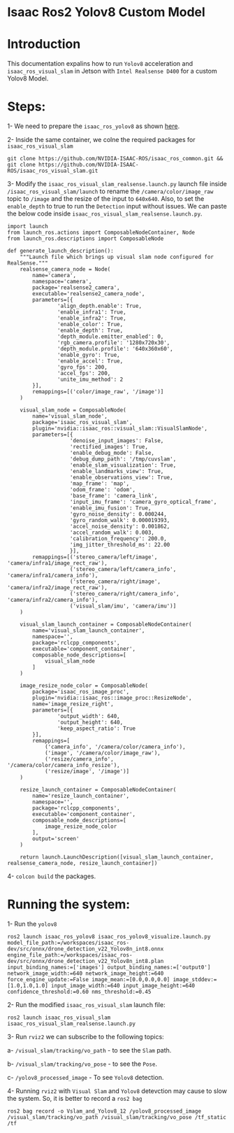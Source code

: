 # Isaac Ros2 Yolov8 Custom Model 

Introduction
======================

This documentation expalins how to run `Yolov8` acceleration and `isaac_ros_visual_slam` in Jetson with `Intel Realsense D400` for a custom Yolov8 Model. 

Steps:
======================

1- We need to prepare the `isaac_ros_yolov8` as shown [here](https://github.com/AbdullahGM1/isaac_ros_yolov8_custom_model).

2- Inside the same container, we colne the required packages for `isaac_ros_visual_slam`

```
git clone https://github.com/NVIDIA-ISAAC-ROS/isaac_ros_common.git && git clone https://github.com/NVIDIA-ISAAC-ROS/isaac_ros_visual_slam.git
```

3- Modify the `isaac_ros_visual_slam_realsense.launch.py` launch file inside `/isaac_ros_visual_slam/launch` to rename the `/camera/color/image_raw` topic to `/image` and the resize of the input to `640x640`. Also, to set the `enable_depth` to true to run the `Detection` input without issues. We can paste the below code inside `isaac_ros_visual_slam_realsense.launch.py`.

```
import launch
from launch_ros.actions import ComposableNodeContainer, Node
from launch_ros.descriptions import ComposableNode

def generate_launch_description():
    """Launch file which brings up visual slam node configured for RealSense."""
    realsense_camera_node = Node(
        name='camera',
        namespace='camera',
        package='realsense2_camera',
        executable='realsense2_camera_node',
        parameters=[{
                'align_depth.enable': True,
                'enable_infra1': True,
                'enable_infra2': True,
                'enable_color': True,
                'enable_depth': True,
                'depth_module.emitter_enabled': 0,
                'rgb_camera.profile': '1280x720x30', 
                'depth_module.profile': '640x360x60',
                'enable_gyro': True,
                'enable_accel': True,
                'gyro_fps': 200,
                'accel_fps': 200,
                'unite_imu_method': 2
        }],
        remappings=[('color/image_raw', '/image')]
    )

    visual_slam_node = ComposableNode(
        name='visual_slam_node',
        package='isaac_ros_visual_slam',
        plugin='nvidia::isaac_ros::visual_slam::VisualSlamNode',
        parameters=[{
                    'denoise_input_images': False,
                    'rectified_images': True,
                    'enable_debug_mode': False,
                    'debug_dump_path': '/tmp/cuvslam',
                    'enable_slam_visualization': True,
                    'enable_landmarks_view': True,
                    'enable_observations_view': True,
                    'map_frame': 'map',
                    'odom_frame': 'odom',
                    'base_frame': 'camera_link',
                    'input_imu_frame': 'camera_gyro_optical_frame',
                    'enable_imu_fusion': True,
                    'gyro_noise_density': 0.000244,
                    'gyro_random_walk': 0.000019393,
                    'accel_noise_density': 0.001862,
                    'accel_random_walk': 0.003,
                    'calibration_frequency': 200.0,
                    'img_jitter_threshold_ms': 22.00
                    }],
        remappings=[('stereo_camera/left/image', 'camera/infra1/image_rect_raw'),
                    ('stereo_camera/left/camera_info', 'camera/infra1/camera_info'),
                    ('stereo_camera/right/image', 'camera/infra2/image_rect_raw'),
                    ('stereo_camera/right/camera_info', 'camera/infra2/camera_info'),
                    ('visual_slam/imu', 'camera/imu')]
    )

    visual_slam_launch_container = ComposableNodeContainer(
        name='visual_slam_launch_container',
        namespace='',
        package='rclcpp_components',
        executable='component_container',
        composable_node_descriptions=[
            visual_slam_node
        ]
    )
    
    image_resize_node_color = ComposableNode(
        package='isaac_ros_image_proc',
        plugin='nvidia::isaac_ros::image_proc::ResizeNode',
        name='image_resize_right',
        parameters=[{
                'output_width': 640,
                'output_height': 640,
                'keep_aspect_ratio': True
        }],
        remappings=[
            ('camera_info', '/camera/color/camera_info'),
            ('image', '/camera/color/image_raw'),
            ('resize/camera_info', '/camera/color/camera_info_resize'),
            ('resize/image', '/image')]
    )
    
    resize_launch_container = ComposableNodeContainer(
        name='resize_launch_container',
        namespace='',
        package='rclcpp_components',
        executable='component_container',
        composable_node_descriptions=[
            image_resize_node_color
        ],
        output='screen'
    )

    return launch.LaunchDescription([visual_slam_launch_container, realsense_camera_node, resize_launch_container])
```

4- `colcon build` the packages.

Running the system:
======================

1- Run the `yolov8`

```
ros2 launch isaac_ros_yolov8 isaac_ros_yolov8_visualize.launch.py model_file_path:=/workspaces/isaac_ros-dev/src/onnx/drone_detection_v22_Yolov8n_int8.onnx engine_file_path:=/workspaces/isaac_ros-dev/src/onnx/drone_detection_v22_Yolov8n_int8.plan input_binding_names:=['images'] output_binding_names:=['output0'] network_image_width:=640 network_image_height:=640 force_engine_update:=False image_mean:=[0.0,0.0,0.0] image_stddev:=[1.0,1.0,1.0] input_image_width:=640 input_image_height:=640 confidence_threshold:=0.60 nms_threshold:=0.45
```

2- Run the modified `isaac_ros_visual_slam` launch file:
```
ros2 launch isaac_ros_visual_slam isaac_ros_visual_slam_realsense.launch.py
```

3- Run `rviz2` we can subscribe to the following topics:

  a- `/visual_slam/tracking/vo_path` - to see the `Slam` path.
  
  b- `/visual_slam/tracking/vo_pose` - to see the `Pose`.
  
  c- `/yolov8_processed_image` - To see `Yolov8` detection. 

4- Running `rviz2` with `Visual Slam` and `Yolov8` detevction may cause to slow the system. So, it is better to record a `ros2 bag`

```
ros2 bag record -o Vslam_and_Yolov8_12 /yolov8_processed_image /visual_slam/tracking/vo_path /visual_slam/tracking/vo_pose /tf_static /tf
```
